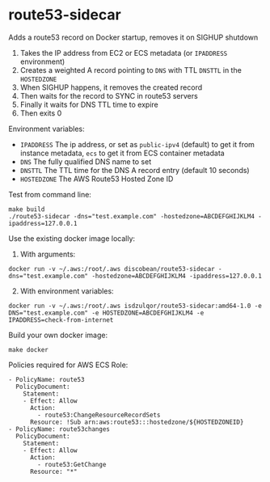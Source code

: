 # route53-sidecar
Adds a route53 record on Docker startup, removes it on SIGHUP shutdown

1. Takes the IP address from EC2 or ECS metadata (or `IPADDRESS` environment)
2. Creates a weighted A record pointing to `DNS` with TTL `DNSTTL` in the `HOSTEDZONE`
3. When SIGHUP happens, it removes the created record
4. Then waits for the record to SYNC in route53 servers
5. Finally it waits for DNS TTL time to expire
6. Then exits 0

Environment variables:
* `IPADDRESS` The ip address, or set as `public-ipv4` (default) to get it from instance metadata, `ecs` to get it from ECS container metadata
* `DNS` The fully qualified DNS name to set
* `DNSTTL` The TTL time for the DNS A record entry (default 10 seconds)
* `HOSTEDZONE` The AWS Route53 Hosted Zone ID

Test from command line:
```
make build
./route53-sidecar -dns="test.example.com" -hostedzone=ABCDEFGHIJKLM4 -ipaddress=127.0.0.1
```

Use the existing docker image locally:

1. With arguments:
```
docker run -v ~/.aws:/root/.aws discobean/route53-sidecar -dns="test.example.com" -hostedzone=ABCDEFGHIJKLM4 -ipaddress=127.0.0.1

```
2. With environment variables:
```
docker run -v ~/.aws:/root/.aws isdzulqor/route53-sidecar:amd64-1.0 -e DNS="test.example.com" -e HOSTEDZONE=ABCDEFGHIJKLM4 -e IPADDRESS=check-from-internet
```

Build your own docker image:
```
make docker
```

Policies required for AWS ECS Role:
```
- PolicyName: route53
  PolicyDocument:
    Statement:
    - Effect: Allow
      Action:
        - route53:ChangeResourceRecordSets
      Resource: !Sub arn:aws:route53:::hostedzone/${HOSTEDZONEID}
- PolicyName: route53changes
  PolicyDocument:
    Statement:
    - Effect: Allow
      Action:
        - route53:GetChange
      Resource: "*"
```
